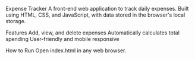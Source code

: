 Expense Tracker
A front-end web application to track daily expenses.
Built using HTML, CSS, and JavaScript, with data stored in the browser's local storage.

Features
Add, view, and delete expenses
Automatically calculates total spending
User-friendly and mobile responsive

How to Run
Open index.html in any web browser.
